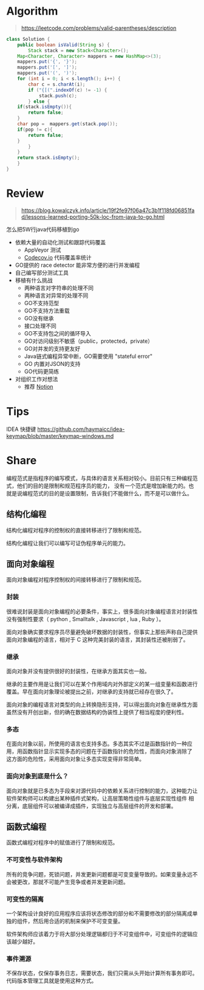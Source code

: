 # Algorithm
> https://leetcode.com/problems/valid-parentheses/description

```java
class Solution {
    public boolean isValid(String s) {
        Stack stack = new Stack<Character>();
	Map<Character, Character> mappers = new HashMap<>(3);
	mappers.put('{', '}');
	mappers.put('[', ']');
	mappers.put('(', ')');
	for (int i = 0; i < s.length(); i++) {
		char c = s.charAt(i);
		if ("{[(".indexOf(c) != -1) {
			stack.push(c);
		} else {
	if(stack.isEmpty()){
	    return false;
	}
	char pop =  mappers.get(stack.pop());
	if(pop != c){
	    return false;
	}
		}
	}
	return stack.isEmpty();
    }
}
```

# Review
> https://blog.kowalczyk.info/article/19f2fe97f06a47c3b1f118fd06851fad/lessons-learned-porting-50k-loc-from-java-to-go.html

怎么把5W行java代码移植到go
* 依赖大量的自动化测试和跟踪代码覆盖
    * AppVeyor 测试
    * [Codecov.io](https://codecov.io/) 代码覆盖率统计
* GO提供的 race detector 能非常方便的进行并发编程
* 自己编写部分测试工具
* 移植有什么挑战
    * 两种语言对字符串的处理不同
    * 两种语言对异常的处理不同
    * GO不支持范型
    * GO不支持方法重载
    * GO没有继承
    * 接口处理不同
    * GO不支持包之间的循环导入
    * GO对访问级别不敏感（public，protected，private）
    * GO对并发的支持更友好
    * Java链式编程异常中断，GO需要使用 "stateful error"
    * GO 内置对JSON的支持
    * GO代码更简练
* 对组织工作对想法
    * 推荐 [Notion](https://www.notion.so/)

# Tips
IDEA 快捷键
https://github.com/haymaicc/idea-keymap/blob/master/keymap-windows.md

# Share
编程范式是指程序的编写模式，与具体的语言关系相对较小。目前只有三种编程范式，他们的目的是限制和规范程序员的能力，
没有一个范式是增加新能力的。也就是说编程范式的目的是设置限制，告诉我们不能做什么，而不是可以做什么。

## 结构化编程

结构化编程对程序的控制权的直接转移进行了限制和规范。

结构化编程让我们可以编写可证伪程序单元的能力。

## 面向对象编程
面向对象编程对程序控制权的间接转移进行了限制和规范。

### 封装
很难说封装是面向对象编程的必要条件，事实上，很多面向对象编程语言对封装性没有强制性要求（ python , Smalltalk , Javascript , lua , Ruby ）。

面向对象确实要求程序员尽量避免破坏数据的封装性，但事实上那些声称自己提供面向对象编程的语言，相对于 C 这种完美封装的语言，其封装性还被削弱了。

### 继承
面向对象并没有提供很好的封装性，在继承方面其实也一般。

继承的主要作用是让我们可以在某个作用域内对外部定义的某一组变量和函数进行覆盖。早在面向对象理论被提出之前，对继承的支持就已经存在很久了。

面向对象的编程语言对类型的向上转换隐形支持，可以得出面向对象在继承性方面虽然没有开创出新，但的确在数据结构的伪装性上提供了相当程度的便利性。

### 多态

在面向对象以前，所使用的语言也支持多态。多态其实不过是函数指针的一种应用，用函数指针显示实现多态的问题在于函数指针的危险性，而面向对象消除了
这方面的危险性，采用面向对象让多态实现变得非常简单。

### 面向对象到底是什么？
面向对象就是已多态为手段来对源代码中的依赖关系进行控制的能力，这种能力让软件架构师可以构建出某种插件式架构，让高层策略性组件与底层实现性组件
相分离，底层组件可以被编译成插件，实现独立与高层组件的开发和部署。

## 函数式编程
函数式编程对程序中的赋值进行了限制和规范。

### 不可变性与软件架构
所有的竞争问题，死锁问题，并发更新问题都是可变变量导致的。如果变量永远不会被更改，那就不可能产生竞争或者并发更新问题。

### 可变性的隔离
一个架构设计良好的应用程序应该将状态修改的部分和不需要修改的部分隔离成单独的组件，然后用合适的机制来保护不可变变量。

软件架构师应该着力于将大部分处理逻辑都归于不可变组件中，可变组件的逻辑应该越少越好。

### 事件溯源
不保存状态，仅保存事务日志，需要状态，我们只需从头开始计算所有事务即可。代码版本管理工具就是使用这种方式。
